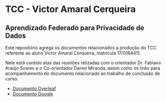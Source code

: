 # TCC - Victor Amaral Cerqueira

## Aprendizado Federado para Privacidade de Dados

Este repositório agrega os documentos relacionados a produção do TCC referente ao aluno Victor Amaral Cerqueira, matrícula 17/0164411.

Nele está contido atas das reuniões relizadas com o orientador Dr. Fabiano Araújo Soares e o Co-orientador Daniel Miranda, assim como os links para acompanhamento do documento relacionado ao trabalho de conclusão de curso.

- [Documento Overleaf](https://pt.overleaf.com/9177141415nrmpdgrfhmjr#a4768c)
- [Documento Google](https://docs.google.com/document/d/1W0XAponH9Dd3KEHqq9XluEcMSQlHpLQa5acLYLfemGU/edit?usp=sharing)